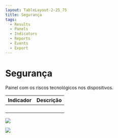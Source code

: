 ```yaml
---
layout: TableLayout-2-25_75
title: Segurança
tags:
  - Results
  - Panels
  - Indicators
  - Reports
  - Events
  - Export
---
```


# Segurança

Painel com os riscos tecnológicos nos dispositivos.

| Indicador | Descrição |
| :-------- | :-------- |
|           |           |
|           |           |
|           |           |
|           |           |

![](https://cdn.phishx.io/phishx-docs/images/phishx_results_dashboards_security_01.webp)

![](https://cdn.phishx.io/phishx-docs/images/phishx_results_dashboards_security_02.webp)
